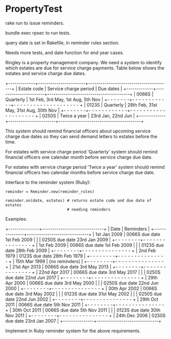 # PropertyTest

rake run to issue reminders.

bundle exec rpsec to run tests.

query date is set in Rakefile, in reminder rules section.

Needs more tests, and date function for end year cases.

Ringley is a property management company. We need a system to identify which
estates are due for service charge payments. Table below shows the estates and
service charge due dates.

+-------------+-----------------------+----------------------------------------+
| Estate code | Service charge period | Due dates                              |
+-------------+-----------------------+----------------------------------------+
| 0066S       | Quarterly             |  1st Feb,  3rd May,  1st Aug,  5th Nov |
+- - - - - - -+- - - - - - - - - - - -+- - - - - - - - - - - - - - - - - - - - +
| 0123S       | Quarterly             | 28th Feb, 31st May, 31st Aug, 30th Nov |
+- - - - - - -+- - - - - - - - - - - -+- - - - - - - - - - - - - - - - - - - - +
| 0250S       | Twice a year          | 23rd Jan, 22nd Jun                     |
+-------------+-----------------------+----------------------------------------+


This system should remind financial officers about upcoming service charge due
dates so they can send demand letters to estates before the time. 

For estates with service charge period 'Quarterly' system should remind
financial officers one calendar month before service charge due date. 

For estates with service charge period 'Twice a year' system should remind
financial officers two calendar months before service charge due date.


Interface to the reminder system (Ruby):

    reminder = Reminder.new(reminder_rules)

    reminder.on(date, estates) # returns estate code and due date of estates
                               # needing reminders

Examples:

+---------------+------------------------------+
| Date          | Reminders                    |
+---------------+------------------------------+
| 1st Jan 2009  | 0066S due date  1st Feb 2009 | 
|               | 0250S due date 23rd Jan 2009 |
+- - - - - - - -+- - - - - - - - - - - - - - - +
| 1st Feb 2009  | 0066S due date  1st Feb 2009 | 
|               | 0123S due date 28th Feb 2009 |
+- - - - - - - -+- - - - - - - - - - - - - - - +
| 2nd Feb 1979  | 0123S due date 28th Feb 1979 |
+- - - - - - - -+- - - - - - - - - - - - - - - +
| 15th Mar 1999 | (no reminders)               |
+- - - - - - - -+- - - - - - - - - - - - - - - +
| 21st Apr 2013 | 0066S due date  3rd May 2013 |
+- - - - - - - -+- - - - - - - - - - - - - - - +
| 22nd Apr 2017 | 0066S due date  3rd May 2017 |
|               | 0250S due date 22nd Jun 2017 |
+- - - - - - - -+- - - - - - - - - - - - - - - +
| 29th Apr 2000 | 0066S due date  3rd May 2000 |
|               | 0250S due date 22nd Jun 2000 |
+- - - - - - - -+- - - - - - - - - - - - - - - +
| 30th Apr 2002 | 0066S due date  3rd May 2002 |
|               | 0123S due date 31st May 2002 |
|               | 0250S due date 22nd Jun 2002 |
+- - - - - - - -+- - - - - - - - - - - - - - - +
| 29th Oct 2011 | 0066S due date  5th Nov 2011 |
+- - - - - - - -+- - - - - - - - - - - - - - - +
| 30th Oct 2011 | 0066S due date  5th Nov 2011 |
|               | 0123S due date 30th Nov 2011 |
+- - - - - - - -+- - - - - - - - - - - - - - - +
| 24th Dec 2006 | 0250S due date 23rd Jan 2007 |
+---------------+------------------------------+

Implement in Ruby reminder system for the above requirements.
